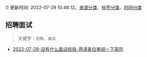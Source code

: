 :alarm_clock: 更新时间: 2022-07-29 10:46:12。[来源分类](../README.md)、[标签分类](../TAGS.md)、[时间分类](../TIMELINE.md)

## 招聘面试


> 关键字：`招聘`、`面试`



- [2022-07-29-没有什么面试经验-恳请各位审阅一下简历](https://www.v2ex.com/t/869486) 